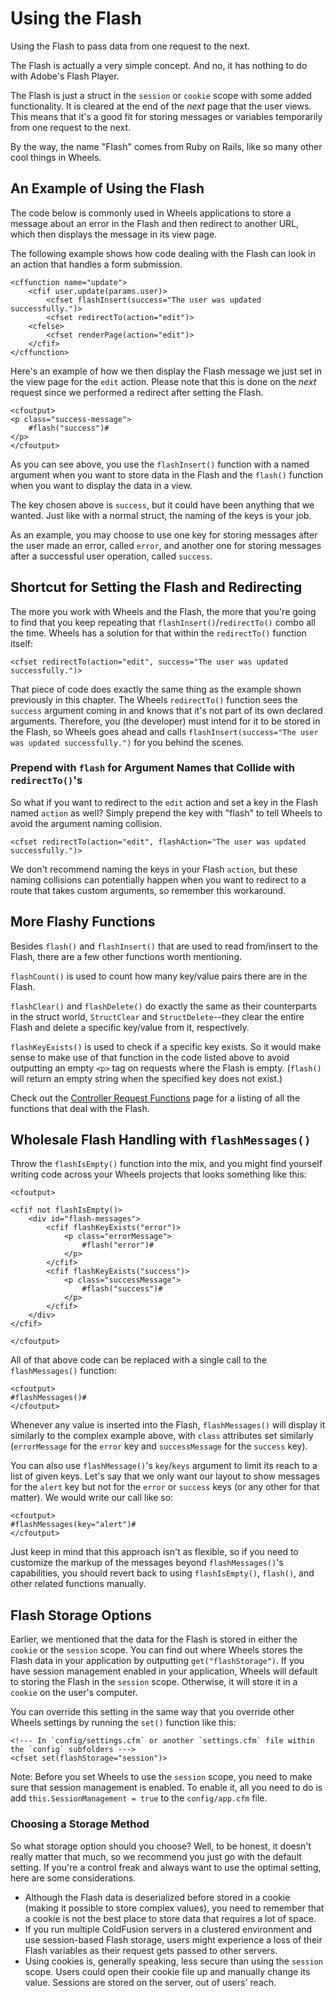 # Using the Flash

<p class="intro">Using the Flash to pass data from one request to the next.</p>

The Flash is actually a very simple concept. And no, it has nothing to do with Adobe's Flash Player.

The Flash is just a struct in the `session` or `cookie` scope with some added functionality. It is cleared at the end of the *next* page that the user views. This means that it's a good fit for storing messages or variables temporarily from one request to the next.

By the way, the name "Flash" comes from Ruby on Rails, like so many other cool things in Wheels.

## An Example of Using the Flash

The code below is commonly used in Wheels applications to store a message about an error in the Flash and then redirect to another URL, which then displays the message in its view page.

The following example shows how code dealing with the Flash can look in an action that handles a form submission.

	<cffunction name="update">
		<cfif user.update(params.user)>
			<cfset flashInsert(success="The user was updated successfully.")>
			<cfset redirectTo(action="edit")>
		<cfelse>
			<cfset renderPage(action="edit")>
		</cfif>
	</cffunction>

Here's an example of how we then display the Flash message we just set in the view page for the `edit` action. Please note that this is done on the *next* request since we performed a redirect after setting the Flash.

	<cfoutput>
	<p class="success-message">
		#flash("success")#
	</p>
	</cfoutput>

As you can see above, you use the `flashInsert()` function with a named argument when you want to store data in the Flash and the `flash()` function when you want to display the data in a view.

The key chosen above is `success`, but it could have been anything that we wanted. Just like with a normal struct, the naming of the keys is your job.

As an example, you may choose to use one key for storing messages after the user made an error, called `error`, and another one for storing messages after a successful user operation, called `success`.

## Shortcut for Setting the Flash and Redirecting

The more you work with Wheels and the Flash, the more that you're going to find that you keep repeating that `flashInsert()`/`redirectTo()` combo all the time. Wheels has a solution for that within the `redirectTo()` function itself:

	<cfset redirectTo(action="edit", success="The user was updated successfully.")>

That piece of code does exactly the same thing as the example shown previously in this chapter. The Wheels `redirectTo()` function sees the `success` argument coming in and knows that it's not part of its own declared arguments. Therefore, you (the developer) must intend for it to be stored in the Flash, so Wheels goes ahead and calls `flashInsert(success="The user was updated successfully.")` for you behind the scenes.

### Prepend with `flash` for Argument Names that Collide with `redirectTo()`'s

So what if you want to redirect to the `edit` action and set a key in the Flash named `action` as well? Simply prepend the key with "flash" to tell Wheels to avoid the argument naming collision.

	<cfset redirectTo(action="edit", flashAction="The user was updated successfully.")>

We don't recommend naming the keys in your Flash `action`, but these naming collisions can potentially happen when you want to redirect to a route that takes custom arguments, so remember this workaround.

## More Flashy Functions

Besides `flash()` and `flashInsert()` that are used to read from/insert to the Flash, there are a few other functions worth mentioning.

`flashCount()` is used to count how many key/value pairs there are in the Flash.

`flashClear()` and `flashDelete()` do exactly the same as their counterparts in the struct world, `StructClear` and `StructDelete`--they clear the entire Flash and delete a specific key/value from it, respectively.

`flashKeyExists()` is used to check if a specific key exists. So it would make sense to make use of that function in the code listed above to avoid outputting an empty `<p>` tag on requests where the Flash is empty. (`flash()` will return an empty string when the specified key does not exist.)

Check out the [Controller Request Functions][1] page for a listing of all the functions that deal with the Flash.

## Wholesale Flash Handling with `flashMessages()`

Throw the `flashIsEmpty()` function into the mix, and you might find yourself writing code across your Wheels projects that looks something like this:

	<cfoutput>
	
	<cfif not flashIsEmpty()>
		<div id="flash-messages">
			<cfif flashKeyExists("error")>
				<p class="errorMessage">
					#flash("error")#
				</p>
			</cfif>
			<cfif flashKeyExists("success")>
				<p class="successMessage">
					#flash("success")#
				</p>
			</cfif>
		</div>
	</cfif>
	
	</cfoutput>

All of that above code can be replaced with a single call to the `flashMessages()` function:

	<cfoutput>
	#flashMessages()#
	</cfoutput>

Whenever any value is inserted into the Flash, `flashMessages()` will display it similarly to the complex example above, with `class` attributes set similarly (`errorMessage` for the `error` key and `successMessage` for the `success` key).

You can also use `flashMessage()`'s `key`/`keys` argument to limit its reach to a list of given keys. Let's say that we only want our layout to show messages for the `alert` key but not for the `error` or `success` keys (or any other for that matter). We would write our call like so:

	<cfoutput>
	#flashMessages(key="alert")#
	</cfoutput>

Just keep in mind that this approach isn't as flexible, so if you need to customize the markup of the messages beyond `flashMessages()`'s capabilities, you should revert back to using `flashIsEmpty()`, `flash()`, and other related functions manually.

## Flash Storage Options

Earlier, we mentioned that the data for the Flash is stored in either the `cookie` or the `session` scope. You can find out where Wheels stores the Flash data in your application by outputting `get("flashStorage")`. If you have session management enabled in your application, Wheels will default to storing the Flash in the `session` scope. Otherwise, it will store it in a `cookie` on the user's computer.

You can override this setting in the same way that you override other Wheels settings by running the `set()` function like this:

	<!--- In `config/settings.cfm` or another `settings.cfm` file within the `config` subfolders --->
	<cfset set(flashStorage="session")>

Note: Before you set Wheels to use the `session` scope, you need to make sure that session management is enabled. To enable it, all you need to do is add `this.SessionManagement = true` to the `config/app.cfm` file.

### Choosing a Storage Method

So what storage option should you choose? Well, to be honest, it doesn't really matter that much, so we recommend you just go with the default setting. If you're a control freak and always want to use the optimal setting, here are some considerations.

  * Although the Flash data is deserialized before stored in a cookie (making it possible to store complex values), you need to remember that a cookie is not the best place to store data that requires a lot of space.
  * If you run multiple ColdFusion servers in a clustered environment and use session-based Flash storage, users might experience a loss of their Flash variables as their request gets passed to other servers.
  * Using cookies is, generally speaking, less secure than using the `session` scope. Users could open their cookie file up and manually change its value. Sessions are stored on the server, out of users' reach.

[1]: http://cfwheels.org/docs/function/category/controller-request